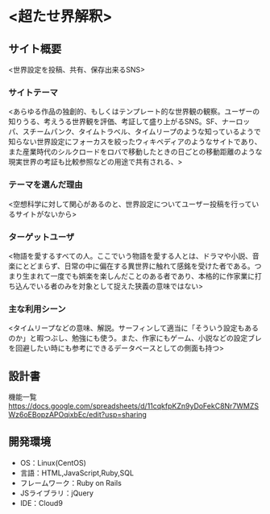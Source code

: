 # <超たせ界解釈>

## サイト概要
<世界設定を投稿、共有、保存出来るSNS>

### サイトテーマ
<あらゆる作品の独創的、もしくはテンプレート的な世界観の観察。ユーザーの知りうる、考えうる世界観を評価、考証して盛り上がるSNS。SF、ナーロッパ、スチームパンク、タイムトラベル、タイムリープのような知っているようで知らない世界設定にフォーカスを絞ったウィキペディアのようなサイトであり、また産業時代のシルクロードをロバで移動したときの日ごとの移動距離のような現実世界の考証も比較参照などの用途で共有される、>

### テーマを選んだ理由
<空想科学に対して関心があるのと、世界設定についてユーザー投稿を行っているサイトがないから>

### ターゲットユーザ
<物語を愛するすべての人。ここでいう物語を愛する人とは、ドラマや小説、音楽にとどまらず、日常の中に偏在する異世界に触れて感銘を受けた者である。つまり生まれて一度でも娯楽を楽しんだことのある者であり、本格的に作家業に打ち込んでいる者のみを対象として捉えた狭義の意味ではない>

### 主な利用シーン
<タイムリープなどの意味、解説。サーフィンして適当に「そういう設定もあるのか」と暇つぶし、勉強にも使う。また、作家にもゲーム、小説などの設定ブレを回避したい時にも参考にできるデータベースとしての側面も持つ>


## 設計書
機能一覧
<https://docs.google.com/spreadsheets/d/11cqkfpKZn9yDoFekC8Nr7WMZSWz6oEBopzAPOqixbEc/edit?usp=sharing>

## 開発環境
- OS：Linux(CentOS)
- 言語：HTML,JavaScript,Ruby,SQL
- フレームワーク：Ruby on Rails
- JSライブラリ：jQuery
- IDE：Cloud9

